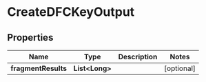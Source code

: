 

# CreateDFCKeyOutput


## Properties

Name | Type | Description | Notes
------------ | ------------- | ------------- | -------------
**fragmentResults** | **List&lt;Long&gt;** |  |  [optional]



